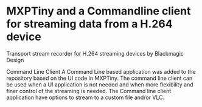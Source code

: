 MXPTiny and a Commandline client for streaming data from a H.264 device
=======================================================================

Transport stream recorder for H.264 streaming devices by Blackmagic Design

Command Line Client
A Command Line based application was added to the repository based on the UI code in MXPTiny. The command line client can be used when a UI application is not needed 
and when more flexibility and finer control of the streaming is needed.
The Command line client application have options to stream to a custom file and/or VLC.

